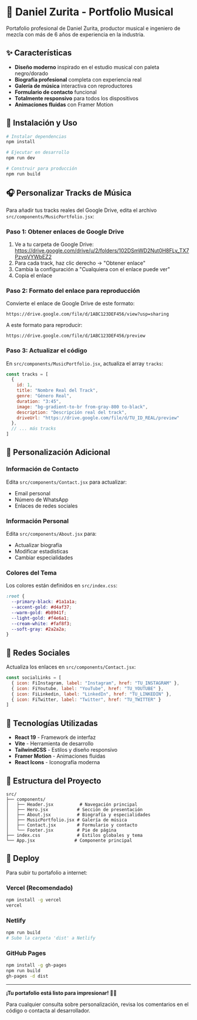 # 🎵 Daniel Zurita - Portfolio Musical

Portafolio profesional de Daniel Zurita, productor musical e ingeniero de mezcla con más de 6 años de experiencia en la industria.

## ✨ Características

- **Diseño moderno** inspirado en el estudio musical con paleta negro/dorado
- **Biografía profesional** completa con experiencia real
- **Galería de música** interactiva con reproductores
- **Formulario de contacto** funcional
- **Totalmente responsivo** para todos los dispositivos
- **Animaciones fluidas** con Framer Motion

## 🚀 Instalación y Uso

```bash
# Instalar dependencias
npm install

# Ejecutar en desarrollo
npm run dev

# Construir para producción
npm run build
```

## 🎧 Personalizar Tracks de Música

Para añadir tus tracks reales del Google Drive, edita el archivo `src/components/MusicPortfolio.jsx`:

### Paso 1: Obtener enlaces de Google Drive

1. Ve a tu carpeta de Google Drive: https://drive.google.com/drive/u/2/folders/102DSmWD2Nut0H8FLy_TX7PzyqVYWbEZ2
2. Para cada track, haz clic derecho → "Obtener enlace"
3. Cambia la configuración a "Cualquiera con el enlace puede ver"
4. Copia el enlace

### Paso 2: Formato del enlace para reproducción

Convierte el enlace de Google Drive de este formato:
```
https://drive.google.com/file/d/1ABC123DEF456/view?usp=sharing
```

A este formato para reproducir:
```
https://drive.google.com/file/d/1ABC123DEF456/preview
```

### Paso 3: Actualizar el código

En `src/components/MusicPortfolio.jsx`, actualiza el array `tracks`:

```javascript
const tracks = [
  {
    id: 1,
    title: "Nombre Real del Track",
    genre: "Género Real",
    duration: "3:45",
    image: "bg-gradient-to-br from-gray-800 to-black",
    description: "Descripción real del track",
    driveUrl: "https://drive.google.com/file/d/TU_ID_REAL/preview"
  },
  // ... más tracks
]
```

## 🔧 Personalización Adicional

### Información de Contacto
Edita `src/components/Contact.jsx` para actualizar:
- Email personal
- Número de WhatsApp
- Enlaces de redes sociales

### Información Personal
Edita `src/components/About.jsx` para:
- Actualizar biografía
- Modificar estadísticas
- Cambiar especialidades

### Colores del Tema
Los colores están definidos en `src/index.css`:
```css
:root {
  --primary-black: #1a1a1a;
  --accent-gold: #d4af37;
  --warm-gold: #b8941f;
  --light-gold: #f4e6a1;
  --cream-white: #faf8f3;
  --soft-gray: #2a2a2a;
}
```

## 📱 Redes Sociales

Actualiza los enlaces en `src/components/Contact.jsx`:

```javascript
const socialLinks = [
  { icon: FiInstagram, label: "Instagram", href: "TU_INSTAGRAM" },
  { icon: FiYoutube, label: "YouTube", href: "TU_YOUTUBE" },
  { icon: FiLinkedin, label: "LinkedIn", href: "TU_LINKEDIN" },
  { icon: FiTwitter, label: "Twitter", href: "TU_TWITTER" }
]
```

## 🎨 Tecnologías Utilizadas

- **React 19** - Framework de interfaz
- **Vite** - Herramienta de desarrollo
- **TailwindCSS** - Estilos y diseño responsivo
- **Framer Motion** - Animaciones fluidas
- **React Icons** - Iconografía moderna

## 📂 Estructura del Proyecto

```
src/
├── components/
│   ├── Header.jsx          # Navegación principal
│   ├── Hero.jsx           # Sección de presentación
│   ├── About.jsx          # Biografía y especialidades
│   ├── MusicPortfolio.jsx # Galería de música
│   ├── Contact.jsx        # Formulario y contacto
│   └── Footer.jsx         # Pie de página
├── index.css              # Estilos globales y tema
└── App.jsx               # Componente principal
```

## 🚀 Deploy

Para subir tu portafolio a internet:

### Vercel (Recomendado)
```bash
npm install -g vercel
vercel
```

### Netlify
```bash
npm run build
# Sube la carpeta 'dist' a Netlify
```

### GitHub Pages
```bash
npm install -g gh-pages
npm run build
gh-pages -d dist
```

---

**¡Tu portafolio está listo para impresionar! 🎵✨**

Para cualquier consulta sobre personalización, revisa los comentarios en el código o contacta al desarrollador.
